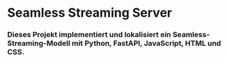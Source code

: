 # Seamless Streaming Server
### Dieses Projekt implementiert und lokalisiert ein Seamless-Streaming-Modell mit Python, FastAPI, JavaScript, HTML und CSS.

